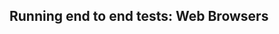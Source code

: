 <div class="range range-xs-left">
<div class="cell-xs-10 cell-lg-6 text-md-left inset-md-right-80 cell-lg-push-1 offset-top-50 offset-lg-top-0">
<h2 id="content" class="h1">Running end to end tests: Web Browsers</h2>
<div class="offset-top-30 offset-md-top-50">
</div>
</div>
</div>